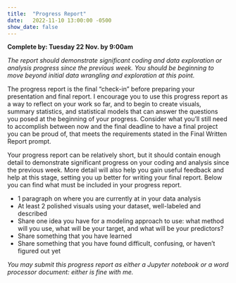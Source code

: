 ```yaml
---
title:  "Progress Report"
date:   2022-11-10 13:00:00 -0500
show_date: false
---
```

**Complete by: Tuesday 22 Nov. by 9:00am**

*The report should demonstrate significant coding and data exploration or analysis progress since the previous week. You should be beginning to move beyond initial data wrangling and exploration at this point.*

The progress report is the final “check-in” before preparing your presentation and final report. I encourage you to use this progress report as a way to reflect on your work so far, and to begin to create visuals, summary statistics, and statistical models that can answer the questions you posed at the beginning of your progress. Consider what you’ll still need to accomplish between now and the final deadline to have a final project you can be proud of, that meets the requirements stated in the Final Written Report prompt.

Your progress report can be relatively short, but it should contain enough detail to demonstrate significant progress on your coding and analysis since the previous week. More detail will also help you gain useful feedback and help at this stage, setting you up better for writing your final report. Below you can find what must be included in your progress report.

- 1 paragraph on where you are currently at in your data analysis
- At least 2 polished visuals using your dataset, well-labeled and described
- Share one idea you have for a modeling approach to use: what method will you use, what will be your target, and what will be your predictors?
- Share something that you have learned
- Share something that you have found difficult, confusing, or haven’t figured out yet

*You may submit this progress report as either a Jupyter notebook or a word processor document: either is fine with me.*

